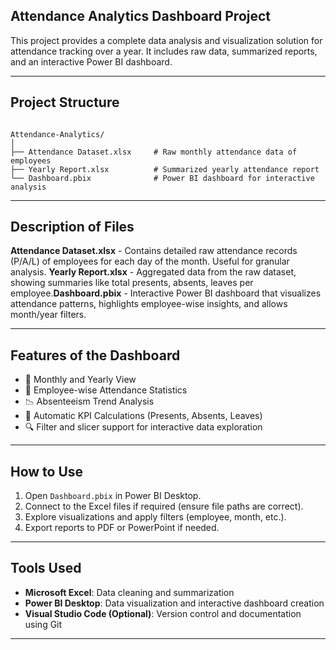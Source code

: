 ## Attendance Analytics Dashboard Project

This project provides a complete data analysis and visualization solution for attendance tracking over a year. It includes raw data, summarized reports, and an interactive Power BI dashboard.

---

## Project Structure

```

Attendance-Analytics/
│
├── Attendance Dataset.xlsx     # Raw monthly attendance data of employees
├── Yearly Report.xlsx          # Summarized yearly attendance report
└── Dashboard.pbix              # Power BI dashboard for interactive analysis

```

---

## Description of Files

**Attendance Dataset.xlsx** - Contains detailed raw attendance records (P/A/L) of employees for each day of the month. Useful for granular analysis.
**Yearly Report.xlsx** - Aggregated data from the raw dataset, showing summaries like total presents, absents, leaves per employee.**Dashboard.pbix** - Interactive Power BI dashboard that visualizes attendance patterns, highlights employee-wise insights, and allows month/year filters.

---

## Features of the Dashboard

- 📅 Monthly and Yearly View
- 👥 Employee-wise Attendance Statistics
- 📉 Absenteeism Trend Analysis
- 🧮 Automatic KPI Calculations (Presents, Absents, Leaves)
- 🔍 Filter and slicer support for interactive data exploration

---

## How to Use

1. Open `Dashboard.pbix` in Power BI Desktop.
2. Connect to the Excel files if required (ensure file paths are correct).
3. Explore visualizations and apply filters (employee, month, etc.).
4. Export reports to PDF or PowerPoint if needed.

---

## Tools Used

- **Microsoft Excel**: Data cleaning and summarization  
- **Power BI Desktop**: Data visualization and interactive dashboard creation  
- **Visual Studio Code (Optional)**: Version control and documentation using Git

---